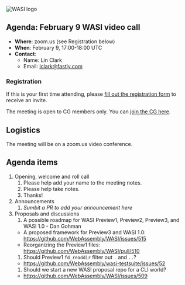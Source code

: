 ![WASI logo](https://raw.githubusercontent.com/WebAssembly/WASI/main/WASI.png)

## Agenda: February 9 WASI video call

- **Where**: zoom.us (see Registration below)
- **When**: February 9, 17:00-18:00 UTC
- **Contact**:
  - Name: Lin Clark
  - Email: lclark@fastly.com

### Registration

If this is your first time attending, please [fill out the registration form](https://docs.google.com/forms/d/e/1FAIpQLSdpO6Lp2L_dZ2_oiDgzjKx7pb7s2YYHjeSIyfHWZZGSKoZKWQ/viewform?usp=sf_link) to receive an invite.

The meeting is open to CG members only. You can [join the CG here](https://www.w3.org/community/webassembly/).

## Logistics

The meeting will be on a zoom.us video conference.

## Agenda items

1. Opening, welcome and roll call
    1. Please help add your name to the meeting notes.
    1. Please help take notes.
    1. Thanks!
1. Announcements
    1. _Sumbit a PR to add your announcement here_
1. Proposals and discussions
    1. A possible roadmap for WASI Preview1, Preview2, Preview3, and WASI 1.0 - Dan Gohman
      - A proposed framework for Preview3 and WASI 1.0: https://github.com/WebAssembly/WASI/issues/515
      - Reorganizing the Preview1 files: https://github.com/WebAssembly/WASI/pull/510
    1. Should Preview1 `fd_readdir` filter out `.` and `..`?
      - https://github.com/WebAssembly/wasi-testsuite/issues/52
    1. Should we start a new WASI proposal repo for a CLI world?
      - https://github.com/WebAssembly/WASI/issues/509
